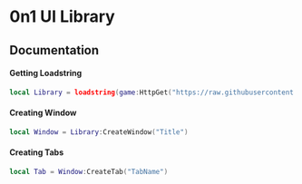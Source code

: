 # 0n1 UI Library
## Documentation
#### Getting Loadstring
```lua
local Library = loadstring(game:HttpGet("https://raw.githubusercontent.com/ThatGlitches/UILibrary/main/0n1Library"))()
```
#### Creating Window
```lua
local Window = Library:CreateWindow("Title")
```
#### Creating Tabs
```lua
local Tab = Window:CreateTab("TabName")
```
